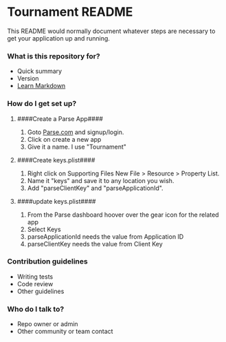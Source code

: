 # Tournament README #

This README would normally document whatever steps are necessary to get your application up and running.

### What is this repository for? ###

* Quick summary
* Version
* [Learn Markdown](https://bitbucket.org/tutorials/markdowndemo)

### How do I get set up? ###

1. ####Create a Parse App####
    1. Goto [Parse.com](https://www.parse.com/) and signup/login.
    2. Click on create a new app
    3. Give it a name. I use "Tournament"

1. ####Create keys.plist####
    1. Right click on Supporting Files New File > Resource > Property List.
    2. Name it "keys" and save it to any location you wish.
    3. Add "parseClientKey" and "parseApplicationId". 
    
1. ####update keys.plist####
    1. From the Parse dashboard hoover over the gear icon for the related app
    2. Select Keys
    3. parseApplicationId needs the value from Application ID
    4. parseClientKey needs the value from Client Key


### Contribution guidelines ###

* Writing tests
* Code review
* Other guidelines

### Who do I talk to? ###

* Repo owner or admin
* Other community or team contact